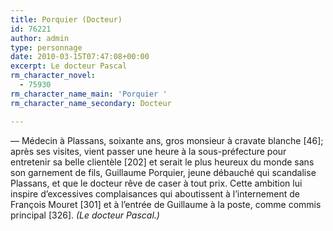 ```yaml
---
title: Porquier (Docteur)
id: 76221
author: admin
type: personnage
date: 2010-03-15T07:47:08+00:00
excerpt: Le docteur Pascal
rm_character_novel:
  - 75930
rm_character_name_main: 'Porquier '
rm_character_name_secondary: Docteur

---
```

— Médecin à Plassans, soixante ans, gros monsieur à cravate blanche [46]; après ses visites, vient passer une heure à la sous-préfecture pour entretenir sa belle clientèle [202] et serait le plus heureux du monde sans son garnement de fils, Guillaume Porquier, jeune débauché qui scandalise Plassans, et que le docteur rêve de caser à tout prix. Cette ambition lui inspire d&rsquo;excessives complaisances qui aboutissent à l&rsquo;internement de François Mouret [301] et à l&rsquo;entrée de Guillaume à la poste, comme commis principal [326]. _(Le docteur Pascal.)_